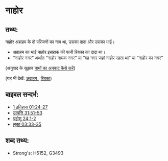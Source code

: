# नाहोर #

## तथ्य: ##

नाहोर अब्राहम के दो परिजनों का नाम था, उसका दादा और उसका भाई।

* अब्राहम का भाई नाहोर इसहाक की पत्नी रिबका का दादा था।
* “नाहोर नगर” अर्थात “नाहोर नामक नगर” या “वह नगर जहां नाहोर रहता था” या “नाहोर का नगर” 

(अनुवाद के सुझाव [नामों का अनुवाद कैसे करें](rc://hi/ta/man/translate/translate-names))

(यह भी देखें: [अब्राहम ](../names/abraham.md), [रिबका](../names/rebekah.md))

## बाइबल सन्दर्भ: ##

* [1 इतिहास 01:24-27](rc://hi/tn/help/1ch/01/24)
* [उत्पत्ति 31:51-53](rc://hi/tn/help/gen/31/51)
* [यहोशू 24:1-2](rc://hi/tn/help/jos/24/01)
* [लूका 03:33-35](rc://hi/tn/help/luk/03/33)

## शब्द तथ्य: ##

* Strong's: H5152, G3493
